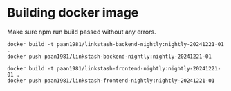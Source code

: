 
# Building docker image

Make sure npm run build passed without any errors.
```
docker build -t paan1981/linkstash-backend-nightly:nightly-20241221-01 .
docker push paan1981/linkstash-backend-nightly:nightly-20241221-01
```
```
docker build -t paan1981/linkstash-frontend-nightly:nightly-20241221-01 .
docker push paan1981/linkstash-frontend-nightly:nightly-20241221-01
```